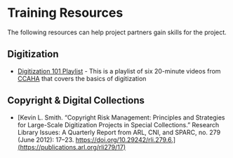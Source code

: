 # Training Resources

The following resources can help project partners gain skills for the project.

## Digitization
 - [Digitization 101 Playlist](https://www.youtube.com/playlist?list=PLUwal4tAEZjSaTQjTE1JvofToG6pnN7XH) - This is a playlist of six 20-minute videos from [CCAHA](https://ccaha.org/) that covers the basics of digitization

## Copyright & Digital Collections
 - [Kevin L. Smith. “Copyright Risk Management: Principles and Strategies for Large-Scale Digitization Projects in Special Collections.” Research Library Issues: A Quarterly Report from ARL, CNI, and SPARC, no. 279 (June 2012): 17–23. https://doi.org/10.29242/rli.279.6.](https://publications.arl.org/rli279/17)
